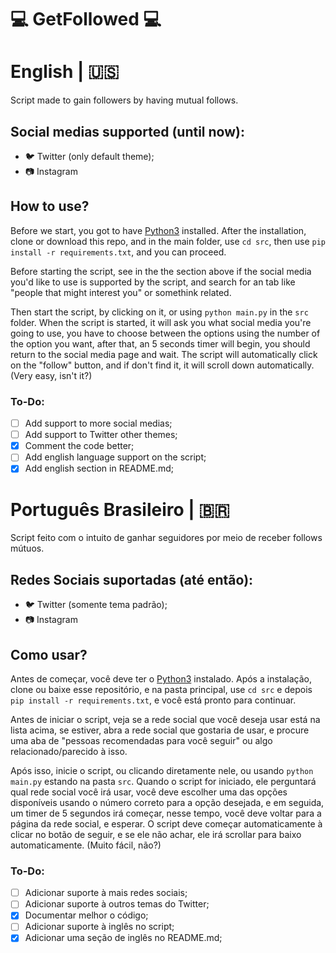 # 💻 GetFollowed 💻

# English | :us:
Script made to gain followers by having mutual follows.

## Social medias supported (until now):
- 🐦 Twitter (only default theme);
- 📷 Instagram

## How to use?
Before we start, you got to have [Python3](https://www.python.org/downloads/) installed.
After the installation, clone or download this repo, and in the main folder, use `cd src`,
then use `pip install -r requirements.txt`, and you can proceed.

Before starting the script, see in the the section above if the social media you'd like to use is supported by the script, and search for an tab like "people that might interest you" or somethink related.

Then start the script, by clicking on it, or using `python main.py` in the `src` folder.
When the script is started, it will ask you what social media you're going to use, you have to choose between the options using the number of the option you want, after that, an 5 seconds timer will begin, you should return to the social media page and wait. The script will automatically click on the "follow" button, and if don't find it, it will scroll down automatically. (Very easy, isn't it?)

### To-Do:
- [ ] Add support to more social medias;
- [ ] Add support to Twitter other themes;
- [X] Comment the code better;
- [ ] Add english language support on the script;
- [X] Add english section in README.md;

# Português Brasileiro | :brazil:
Script feito com o intuito de ganhar seguidores por meio de receber follows mútuos.

## Redes Sociais suportadas (até então):
- 🐦 Twitter (somente tema padrão);
- 📷 Instagram

## Como usar?
Antes de começar, você deve ter o [Python3](https://www.python.org/downloads/) instalado.
Após a instalação, clone ou baixe esse repositório, e na pasta principal, use `cd src`
e depois `pip install -r requirements.txt`, e você está pronto para continuar.

Antes de iniciar o script, veja se a rede social que você deseja usar está na lista acima, 
se estiver, abra a rede social que gostaria de usar, e procure uma aba de
"pessoas recomendadas para você seguir" ou algo relacionado/parecido à isso.

Após isso, inicie o script, ou clicando diretamente nele, ou usando `python main.py` estando na pasta `src`. 
Quando o script for iniciado, ele perguntará qual rede social você irá usar,
você deve escolher uma das opções disponíveis usando o número correto para a opção desejada, 
e em seguida, um timer de 5 segundos irá começar, nesse tempo, você deve voltar para a página
da rede social, e esperar. O script deve começar automaticamente à clicar no botão de seguir,
e se ele não achar, ele irá scrollar para baixo automaticamente. (Muito fácil, não?)

### To-Do:
- [ ] Adicionar suporte à mais redes sociais;
- [ ] Adicionar suporte à outros temas do Twitter;
- [X] Documentar melhor o código;
- [ ] Adicionar suporte à inglês no script;
- [X] Adicionar uma seção de inglês no README.md;